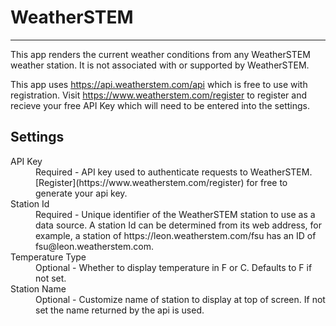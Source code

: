 # WeatherSTEM

---

This app renders the current weather conditions from any WeatherSTEM weather station. It is not associated with or supported by WeatherSTEM.

This app uses https://api.weatherstem.com/api which is free to use with registration. Visit https://www.weatherstem.com/register to register and recieve your free API Key which will need to be entered into the settings.

## Settings

<dl>
<dt>API Key</dt>
<dd>Required - API key used to authenticate requests to WeatherSTEM. [Register](https://www.weatherstem.com/register) for free to generate your api key.</dd>
<dt>Station Id</dt>
<dd>Required - Unique identifier of the WeatherSTEM station to use as a data source. A station Id can be determined from its web address, for example, a station of https://leon.weatherstem.com/fsu has an ID of fsu@leon.weatherstem.com.</dd>
<dt>Temperature Type</dt>
<dd>Optional - Whether to display temperature in F or C. Defaults to F if not set.</dd>
<dt>Station Name</dt>
<dd>Optional - Customize name of station to display at top of screen. If not set the name returned by the api is used.</dd>
</dl>


